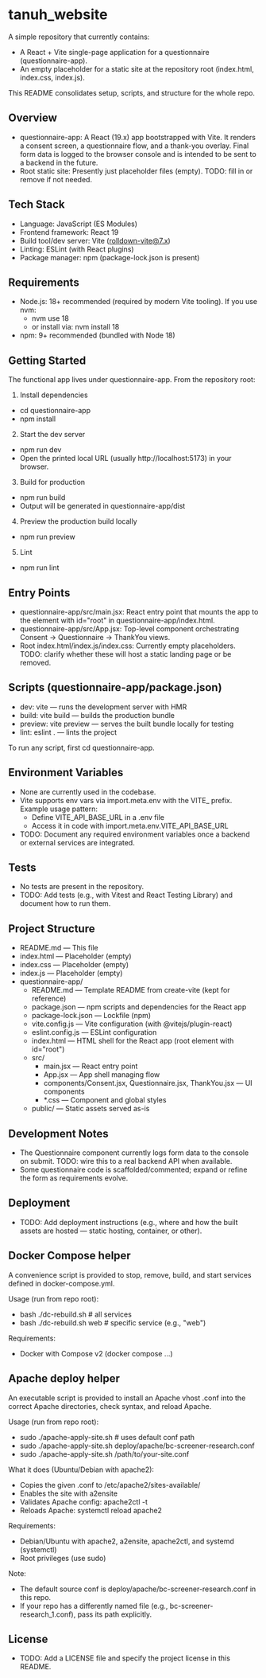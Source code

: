 # tanuh_website

A simple repository that currently contains:
- A React + Vite single-page application for a questionnaire (questionnaire-app).
- An empty placeholder for a static site at the repository root (index.html, index.css, index.js).

This README consolidates setup, scripts, and structure for the whole repo.

## Overview
- questionnaire-app: A React (19.x) app bootstrapped with Vite. It renders a consent screen, a questionnaire flow, and a thank-you overlay. Final form data is logged to the browser console and is intended to be sent to a backend in the future.
- Root static site: Presently just placeholder files (empty). TODO: fill in or remove if not needed.

## Tech Stack
- Language: JavaScript (ES Modules)
- Frontend framework: React 19
- Build tool/dev server: Vite (rolldown-vite@7.x)
- Linting: ESLint (with React plugins)
- Package manager: npm (package-lock.json is present)

## Requirements
- Node.js: 18+ recommended (required by modern Vite tooling). If you use nvm:
  - nvm use 18
  - or install via: nvm install 18
- npm: 9+ recommended (bundled with Node 18)

## Getting Started
The functional app lives under questionnaire-app. From the repository root:

1) Install dependencies
- cd questionnaire-app
- npm install

2) Start the dev server
- npm run dev
- Open the printed local URL (usually http://localhost:5173) in your browser.

3) Build for production
- npm run build
- Output will be generated in questionnaire-app/dist

4) Preview the production build locally
- npm run preview

5) Lint
- npm run lint

## Entry Points
- questionnaire-app/src/main.jsx: React entry point that mounts the app to the element with id="root" in questionnaire-app/index.html.
- questionnaire-app/src/App.jsx: Top-level component orchestrating Consent → Questionnaire → ThankYou views.
- Root index.html/index.js/index.css: Currently empty placeholders. TODO: clarify whether these will host a static landing page or be removed.

## Scripts (questionnaire-app/package.json)
- dev: vite — runs the development server with HMR
- build: vite build — builds the production bundle
- preview: vite preview — serves the built bundle locally for testing
- lint: eslint . — lints the project

To run any script, first cd questionnaire-app.

## Environment Variables
- None are currently used in the codebase.
- Vite supports env vars via import.meta.env with the VITE_ prefix. Example usage pattern:
  - Define VITE_API_BASE_URL in a .env file
  - Access it in code with import.meta.env.VITE_API_BASE_URL
- TODO: Document any required environment variables once a backend or external services are integrated.

## Tests
- No tests are present in the repository.
- TODO: Add tests (e.g., with Vitest and React Testing Library) and document how to run them.

## Project Structure
- README.md — This file
- index.html — Placeholder (empty)
- index.css — Placeholder (empty)
- index.js — Placeholder (empty)
- questionnaire-app/
  - README.md — Template README from create-vite (kept for reference)
  - package.json — npm scripts and dependencies for the React app
  - package-lock.json — Lockfile (npm)
  - vite.config.js — Vite configuration (with @vitejs/plugin-react)
  - eslint.config.js — ESLint configuration
  - index.html — HTML shell for the React app (root element with id="root")
  - src/
    - main.jsx — React entry point
    - App.jsx — App shell managing flow
    - components/Consent.jsx, Questionnaire.jsx, ThankYou.jsx — UI components
    - *.css — Component and global styles
  - public/ — Static assets served as-is

## Development Notes
- The Questionnaire component currently logs form data to the console on submit. TODO: wire this to a real backend API when available.
- Some questionnaire code is scaffolded/commented; expand or refine the form as requirements evolve.

## Deployment
- TODO: Add deployment instructions (e.g., where and how the built assets are hosted — static hosting, container, or other).

## Docker Compose helper
A convenience script is provided to stop, remove, build, and start services defined in docker-compose.yml.

Usage (run from repo root):
- bash ./dc-rebuild.sh            # all services
- bash ./dc-rebuild.sh web        # specific service (e.g., "web")

Requirements:
- Docker with Compose v2 (docker compose ...)

## Apache deploy helper
An executable script is provided to install an Apache vhost .conf into the correct Apache directories, check syntax, and reload Apache.

Usage (run from repo root):
- sudo ./apache-apply-site.sh                                  # uses default conf path
- sudo ./apache-apply-site.sh deploy/apache/bc-screener-research.conf
- sudo ./apache-apply-site.sh /path/to/your-site.conf

What it does (Ubuntu/Debian with apache2):
- Copies the given .conf to /etc/apache2/sites-available/
- Enables the site with a2ensite <name>
- Validates Apache config: apache2ctl -t
- Reloads Apache: systemctl reload apache2

Requirements:
- Debian/Ubuntu with apache2, a2ensite, apache2ctl, and systemd (systemctl)
- Root privileges (use sudo)

Note:
- The default source conf is deploy/apache/bc-screener-research.conf in this repo.
- If your repo has a differently named file (e.g., bc-screener-research_1.conf), pass its path explicitly.

## License
- TODO: Add a LICENSE file and specify the project license in this README.